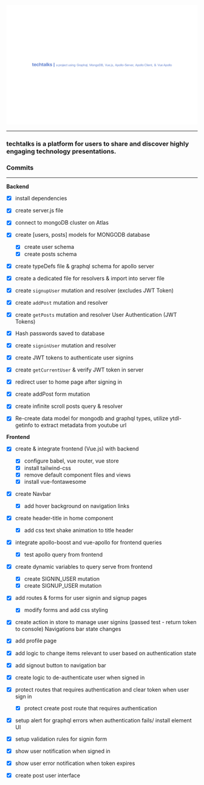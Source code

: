 ![techtalks](https://github.com/b-45/techtalks/blob/master/client/src/assets/techtalks.png)


 ***
### **techtalks** is a platform for users to share and discover highly engaging technology presentations. 

### Commits
***

**Backend**

* [x] install dependencies
* [x] create server.js file
* [x] connect to mongoDB cluster on Atlas
* [x] create [users, posts] models for MONGODB database
  * [x] create user schema
  * [x] create posts schema
* [x] create typeDefs file & graphql schema for apollo server
* [x] create a dedicated file for resolvers & import into server file
* [x] create `signupUser` mutation and resolver (excludes JWT Token)
* [x] create `addPost` mutation and resolver 
* [x] create `getPosts` mutation and resolver 
User Authentication (JWT Tokens)
* [x] Hash passwords saved to database 
* [x] create `signinUser` mutation and resolver 
* [x] create JWT tokens to authenticate user signins
* [x] create `getCurrentUser` & verify JWT token in server 
* [x] redirect user to home page after signing in
* [x] create addPost form mutation 
* [x] create infinite scroll posts query & resolver 
* [x] Re-create data model for mongodb and graphql types, utilize ytdl-getinfo to extract metadata from youtube url
 



**Frontend**

* [x] create & integrate frontend (Vue.js) with backend
  * [x] configure babel, vue router, vue store 
  * [x] install tailwind-css 
  * [x] remove default component files and views
  * [x] install vue-fontawesome 
* [x] create Navbar
  * [x] add hover background on navigation links
* [x] create header-title in home component
  * [x] add css text shake animation to title header
* [x] integrate apollo-boost and vue-apollo for frontend queries 
  * [x] test apollo query from frontend
* [x] create dynamic variables to query serve from frontend
  * [x] create SIGNIN_USER mutation
  * [x] create SIGNUP_USER mutation
* [x] add routes & forms for user signin and signup pages
    * [x] modify forms and add css styling
* [x] create action in store to manage user signins (passed test - return token to console)
Navigations bar state changes
* [x] add profile page
* [x] add logic to change items relevant to user based on authentication state
* [x] add signout button to navigation bar
* [x] create logic to de-authenticate user when signed in  
* [x] protect routes that requires authentication and clear token when user sign in 
    * [x] protect create post route that requires authentication 
* [x]  setup alert for graphql errors when authentication fails/ install element UI
* [x] setup validation rules for signin form  
* [x] show user notification when signed in
* [x] show user error notification when token expires
* [x] create post user interface 




